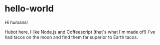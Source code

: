 # hello-world

Hi humans!

Hubot here, I like Node.js and Coffeescript (that´s what I´m made of!)
I´ve had tacos on the moon and find them far superior to Earth tacos.

